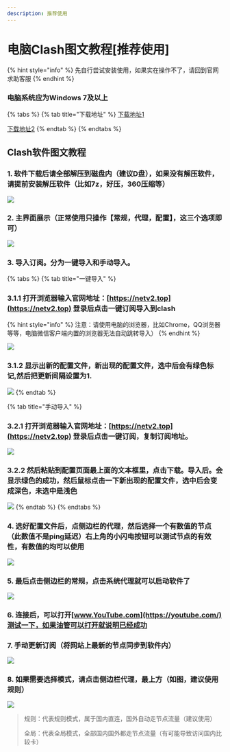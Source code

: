 ```yaml
---
description: 推荐使用
---
```


# 电脑Clash图文教程\[推荐使用\]

{% hint style="info" %}
先自行尝试安装使用，如果实在操作不了，请回到官网求助客服
{% endhint %}

### 电脑系统应为Windows 7及以上

{% tabs %}
{% tab title="下载地址" %}
[下载地址1](https://airnet.lanzoui.com/i8mkBs5dzwd)

[下载地址2](https://abcabc.cyou/s/c3e6qh)
{% endtab %}
{% endtabs %}

## Clash软件图文教程

### 1. 软件下载后请全部解压到磁盘内（建议D盘），如果没有解压软件，请提前安装解压软件（比如7z，好压，360压缩等）

![](../.gitbook/assets/image%20%2818%29.png)

### 2. 主界面展示（正常使用只操作【常规，代理，配置】，这三个选项即可）

![](../.gitbook/assets/image%20%2827%29.png)

### 3. 导入订阅。分为一键导入和手动导入。

{% tabs %}
{% tab title="一键导入" %}
### 3.1.1  打开浏览器输入官网地址：[https://netv2.top](https://netv2.top) 登录后点击一键订阅导入到clash

{% hint style="info" %}
注意：请使用电脑的浏览器，比如Chrome，QQ浏览器等等，电脑微信客户端内置的浏览器无法自动跳转导入）
{% endhint %}

![](../.gitbook/assets/1.gif)

### 3.1.2 显示出新的配置文件，新出现的配置文件，选中后会有绿色标记,然后把更新间隔设置为1.

![](../.gitbook/assets/1111.gif)
{% endtab %}

{% tab title="手动导入" %}
### 3.2.1  打开浏览器输入官网地址：[https://netv2.top](https://netv2.top) 登录后点击一键订阅，复制订阅地址。

![](../.gitbook/assets/image-1-dd.png)

### 3.2.2 然后粘贴到配置页面最上面的文本框里，点击下载。导入后。会显示绿色的成功，然后鼠标点击一下新出现的配置文件，选中后会变成深色，未选中是浅色

![](../.gitbook/assets/image-1-%20%281%29.jpg)
{% endtab %}
{% endtabs %}

### 4. 选好配置文件后，点侧边栏的代理，然后选择一个有数值的节点（此数值不是ping延迟）右上角的小闪电按钮可以测试节点的有效性，有数值的均可以使用

![](../.gitbook/assets/image-2-%20%281%29.jpg)

### **5. 最后点击侧边栏的常规，点击系统代理就可以启动软件了**

![](../.gitbook/assets/qq-lu-ping-20210803134014.gif)

### 6. 连接后，可以打开[www.YouTube.com](https://youtube.com/)测试一下，如果油管可以打开就说明已经成功

### **7. 手动更新订阅（**将网站上最新的节点同步到软件内**）**

![](../.gitbook/assets/image%20%2826%29.png)

### 8. 如果需要选择模式，请点击侧边栏代理，最上方（如图，建议使用规则）

![](../.gitbook/assets/image%20%2842%29.png)

> 规则：代表规则模式，属于国内直连，国外自动走节点流量（建议使用）
>
> 全局：代表全局模式，全部国内国外都走节点流量（有可能导致访问国内比较卡）



